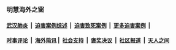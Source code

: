 
### 明慧海外之窗

####  [武汉肺炎](indexes/365.md?t=05131101) &nbsp;|&nbsp;  [迫害案例综述](indexes/328.md?t=05131101) &nbsp;|&nbsp; [迫害致死案例](indexes/277.md?t=05131101)  &nbsp;|&nbsp; [更多迫害案例](indexes/81.md?t=05131101)  &nbsp;|&nbsp; 
####  [时事评论](indexes/19.md?t=05131101) &nbsp;|&nbsp; [海外简讯](indexes/245.md?t=05131101)&nbsp;|&nbsp;  [社会支持](indexes/140.md?t=05131101) &nbsp;|&nbsp; [褒奖决议](indexes/282.md?t=05131101) &nbsp;|&nbsp; [社区报道](indexes/91.md?t=05131101)  &nbsp;|&nbsp; [天人之间](indexes/78.md?t=05131101) 

